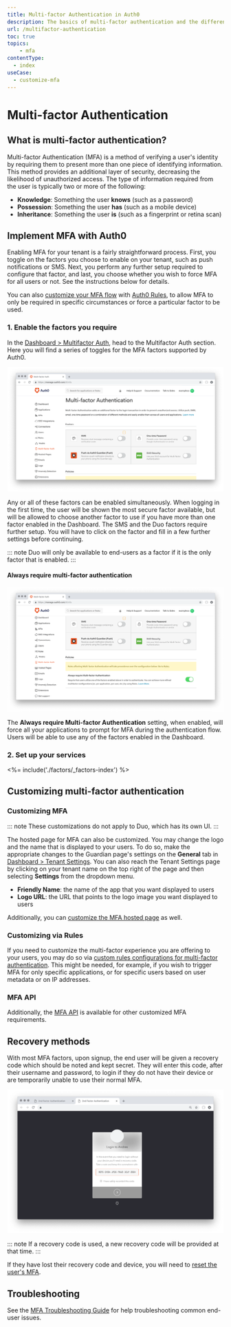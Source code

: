 ```yaml
---
title: Multi-factor Authentication in Auth0
description: The basics of multi-factor authentication and the different methods of implementing it with Auth0.
url: /multifactor-authentication
toc: true
topics:
    - mfa
contentType:
  - index
useCase:
  - customize-mfa
---
```

# Multi-factor Authentication

## What is multi-factor authentication?

Multi-factor Authentication (MFA) is a method of verifying a user's identity by requiring them to present more than one piece of identifying information. This method provides an additional layer of security, decreasing the likelihood of unauthorized access. The type of information required from the user is typically two or more of the following:

* **Knowledge**: Something the user **knows** (such as a password)
* **Possession**: Something the user **has** (such as a mobile device)
* **Inheritance**: Something the user **is** (such as a fingerprint or retina scan)

## Implement MFA with Auth0

Enabling MFA for your tenant is a fairly straightforward process. First, you toggle on the factors you choose to enable on your tenant, such as push notifications or SMS. Next, you perform any further setup required to configure that factor, and last, you choose whether you wish to force MFA for all users or not. See the instructions below for details.

You can also [customize your MFA flow](/multifactor-authentication/custom) with [Auth0 Rules](/rules), to allow MFA to only be required in specific circumstances or force a particular factor to be used.

### 1. Enable the factors you require

In the [Dashboard > Multifactor Auth](${manage_url}/#/mfa), head to the Multifactor Auth section. Here you will find a series of toggles for the MFA factors supported by Auth0. 

![MFA Dashboard Page](/media/articles/multifactor-authentication/mfa-dashboard-1.png)

Any or all of these factors can be enabled simultaneously. When logging in the first time, the user will be shown the most secure factor available, but will be allowed to choose another factor to use if you have more than one factor enabled in the Dashboard. The SMS and the Duo factors require further setup. You will have to click on the factor and fill in a few further settings before continuing.

::: note
Duo will only be available to end-users as a factor if it is the only factor that is enabled.
:::

#### Always require multi-factor authentication

![MFA Dashboard Page](/media/articles/multifactor-authentication/mfa-dashboard-2.png)

The **Always require Multi-factor Authentication** setting, when enabled, will force all your applications to prompt for MFA during the authentication flow. Users will be able to use any of the factors enabled in the Dashboard.

### 2. Set up your services

<%= include('./factors/_factors-index') %>

## Customizing multi-factor authentication

### Customizing MFA

::: note
These customizations do not apply to Duo, which has its own UI.
:::

The hosted page for MFA can also be customized. You may change the logo and the name that is displayed to your users. To do so, make the appropriate changes to the Guardian page's settings on the **General** tab in [Dashboard > Tenant Settings](${manage_url}/#/tenant). You can also reach the Tenant Settings page by clicking on your tenant name on the top right of the page and then selecting **Settings** from the dropdown menu.

* **Friendly Name**: the name of the app that you want displayed to users
* **Logo URL**: the URL that points to the logo image you want displayed to users

Additionally, you can [customize the MFA hosted page](/hosted-pages/guardian) as well.

### Customizing via Rules

If you need to customize the multi-factor experience you are offering to your users, you may do so via [custom rules configurations for multi-factor authentication](/multifactor-authentication/custom). This might be needed, for example, if you wish to trigger MFA for only specific applications, or for specific users based on user metadata or on IP addresses.

### MFA API

Additionally, the [MFA API](/multifactor-authentication/api) is available for other customized MFA requirements.

## Recovery methods

With most MFA factors, upon signup, the end user will be given a recovery code which should be noted and kept secret. They will enter this code, after their username and password, to login if they do not have their device or are temporarily unable to use their normal MFA. 

![MFA Recovery Code](/media/articles/multifactor-authentication/recovery-code.png)

::: note
If a recovery code is used, a new recovery code will be provided at that time.
:::

If they have lost their recovery code and device, you will need to [reset the user's MFA](/multifactor-authentication/reset-user).

## Troubleshooting

See the [MFA Troubleshooting Guide](/multifactor-authentication/troubleshooting) for help troubleshooting common end-user issues.